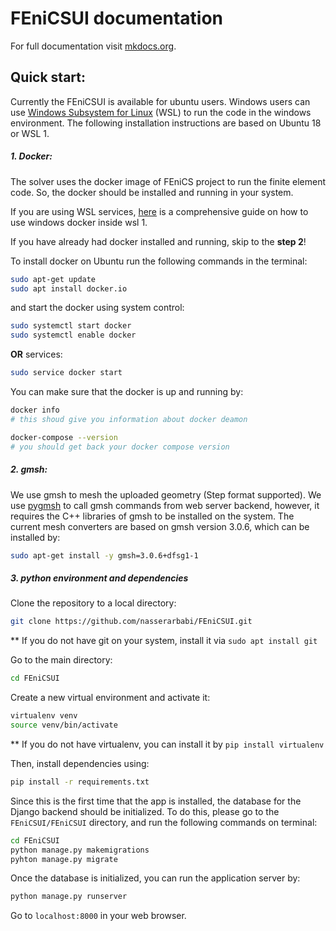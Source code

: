 # FEniCSUI documentation

For full documentation visit [mkdocs.org](https://www.mkdocs.org).

## Quick start:
Currently the FEniCSUI is available for ubuntu users. Windows users can use [Windows Subsystem for Linux](https://docs.microsoft.com/en-us/windows/wsl/install-win10) (WSL) to run the code in the windows environment. The following installation instructions are based on Ubuntu 18 or WSL 1.

##### 1. Docker:

The solver uses the docker image of FEniCS project to run the finite element code. So, the docker should be installed and running in your system. 

If you are using WSL services, [here](https://nickjanetakis.com/blog/setting-up-docker-for-windows-and-wsl-to-work-flawlessly) is a comprehensive guide on how to use windows docker inside wsl 1.

If you have already had docker installed and running, skip to the **step 2**!

To install docker on Ubuntu run the following commands in the terminal:

```bash
sudo apt-get update
sudo apt install docker.io
```

and start the docker using system control:

```bash
sudo systemctl start docker
sudo systemctl enable docker
```

**OR** services:

```bash
sudo service docker start
```



You can make sure that the docker is up and running by:

```bash
docker info
# this shoud give you information about docker deamon

docker-compose --version
# you should get back your docker compose version
```

##### 2. gmsh:

We use gmsh to mesh the uploaded geometry (Step format supported). We use [pygmsh](https://pypi.org/project/pygmsh/) to call gmsh commands from web server backend, however, it requires the C++ libraries of gmsh to be installed on the system. The current mesh converters are based on gmsh version 3.0.6, which can be installed by:

```bash
sudo apt-get install -y gmsh=3.0.6+dfsg1-1
```

##### 3. python environment and dependencies

Clone the repository to a local directory:

```bash
git clone https://github.com/nasserarbabi/FEniCSUI.git
```

** If you do not have git on your system, install it via `sudo apt install git`

Go to the main directory:

```bash
cd FEniCSUI
```

Create a new virtual environment and activate it:

```bash
virtualenv venv
source venv/bin/activate
```

** If you do not have virtualenv, you can install it by `pip install virtualenv`

Then, install dependencies using:

```bash
pip install -r requirements.txt
```

Since this is the first time that the app is installed, the database for the Django backend should be initialized. To do this, please go to the `FEniCSUI/FEniCSUI` directory, and run the following commands on terminal:

```bash
cd FEniCSUI
python manage.py makemigrations
pyhton manage.py migrate
```

Once the database is initialized, you can run the application server by:

```bash
python manage.py runserver
```

Go to `localhost:8000` in your web browser. 


